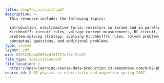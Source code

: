 ```yaml
---
title: chap7dc_circuits.pdf
description: >-
  This resource includes the following topics:

  introduction, electromotive force, resistors in series and in parallel,
  Kirchhoff?s circuit rules, voltage-current measurements, RC circuit, summary,
  problem-solving strategy: applying Kirchhoff?s rules, solved problems,
  conceptual questions, and additional problems.
type: course
layout: pdf
uid: 889322bd4426984d161121cf5cf2cb31
file_type: application/pdf
file_location: >-
  https://open-learning-course-data-production.s3.amazonaws.com/8-02-physics-ii-electricity-and-magnetism-spring-2007/889322bd4426984d161121cf5cf2cb31_chap7dc_circuits.pdf
course_id: 8-02-physics-ii-electricity-and-magnetism-spring-2007
---
```


